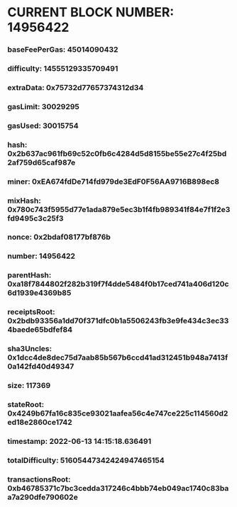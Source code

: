 # CURRENT BLOCK NUMBER: 14956422

### baseFeePerGas: 45014090432
### difficulty: 14555129335709491
### extraData: 0x75732d77657374312d34
### gasLimit: 30029295
### gasUsed: 30015754
### hash: 0x2b637ac961fb69c52c0fb6c4284d5d8155be55e27c4f25bd2af759d65caf987e
### miner: 0xEA674fdDe714fd979de3EdF0F56AA9716B898ec8
### mixHash: 0x780c743f5955d77e1ada879e5ec3b1f4fb989341f84e7f1f2e3fd9495c3c25f3
### nonce: 0x2bdaf08177bf876b
### number: 14956422
### parentHash: 0xa18f7844802f282b319f7f4dde5484f0b17ced741a406d120c6d1939e4369b85
### receiptsRoot: 0x2bdb93356a1dd70f371dfc0b1a5506243fb3e9fe434c3ec334baede65bdfef84
### sha3Uncles: 0x1dcc4de8dec75d7aab85b567b6ccd41ad312451b948a7413f0a142fd40d49347
### size: 117369
### stateRoot: 0x4249b67fa16c835ce93021aafea56c4e747ce225c114560d2ed18e2860ce1742
### timestamp: 2022-06-13 14:15:18.636491
### totalDifficulty: 51605447342424947465154
### transactionsRoot: 0xb46785371c7bc3cedda317246c4bbb74eb049ac1740c83baa7a290dfe790602e
